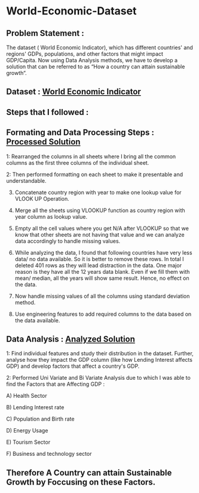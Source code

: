 # World-Economic-Dataset

## Problem Statement :
The dataset ( World Economic Indicator), which has different countries' and regions' GDPs, populations, and other factors that might impact GDP/Capita. Now using Data Analysis methods, we have to develop a solution that can be referred to as “How a country can attain sustainable growth“.

## Dataset : [World Economic Indicator](https://docs.google.com/spreadsheets/d/1JKS-C_gXbFWzj-RreMZ1p92t4mjGoDhf49vQhuYpMlI/edit#gid=1984831915)


## Steps that I followed :

## Formating and Data Processing Steps : [Processed Solution](https://docs.google.com/spreadsheets/d/14B7R95CfDIaYdKh9VpwOe6ImL9gAy88e/edit#gid=1309026418)  


   1: Rearranged the columns in all sheets where I bring all the common columns as the first three columns of the individual sheet.

   2: Then performed formatting on each sheet to make it presentable and understandable.

3. Concatenate country region with year to make one lookup value for VLOOK UP Operation.

4. Merge all the sheets using VLOOKUP function as country region with year column as lookup value.

5. Empty all the cell values where you get N/A after VLOOKUP so that we know that other sheets are not having that value and we can analyze data accordingly to            handle missing values. 

6. While analyzing the data, I found that following countries have very less data/ no data available. So it is better to remove these rows. In total I deleted 401        rows as they will lead distraction in the data. One major reason is they have all the 12 years data blank. Even if we fill them with mean/ median, all the years        will show same result. Hence, no effect on the data. 
 
7. Now handle missing values of all the columns using standard deviation method. 

8. Use engineering features to add required columns to the data based on the data available.

## Data Analysis : [Analyzed Solution](https://docs.google.com/spreadsheets/d/1wjyQfm3oS3rawAGBE2R94SfKl0YWTPnL/edit#gid=315307772)

1: Find individual features and study their distribution in the dataset. Further, analyse how they impact the GDP column (like how Lending Interest affects GDP) and
develop factors that affect a country's GDP.

2: Performed Uni Variate and Bi Variate Analysis due to which I was able to find the Factors that are Affecting GDP :


A) Health Sector

B) Lending Interest rate

C) Population and Birth rate

D) Energy Usage

E) Tourism Sector

F) Business and technology sector 

## Therefore A Country can attain Sustainable Growth by Foccusing on these Factors.

